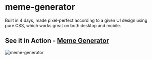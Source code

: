 # meme-generator

Built in 4 days, made pixel-perfect according to a given UI design using pure CSS, which works great on both desktop and mobile.

## See it in Action - [Meme Generator](https://yael273.github.io/meme-generator/)

![meme-generator](https://user-images.githubusercontent.com/118633927/226451646-471b52e9-5626-4c53-a328-3947139b7950.png)
